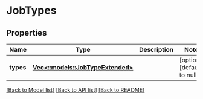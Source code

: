 # JobTypes

## Properties
Name | Type | Description | Notes
------------ | ------------- | ------------- | -------------
**types** | [**Vec<::models::JobTypeExtended>**](JobTypeExtended.md) |  | [optional] [default to null]

[[Back to Model list]](../README.md#documentation-for-models) [[Back to API list]](../README.md#documentation-for-api-endpoints) [[Back to README]](../README.md)


